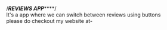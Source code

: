 /*********************REVIEWS APP*************************/
<br>
It's a app where we can switch between reviews using buttons
<br>
please do checkout my website at-

